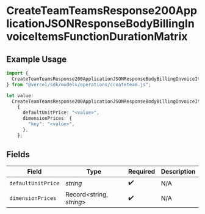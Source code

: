 # CreateTeamTeamsResponse200ApplicationJSONResponseBodyBillingInvoiceItemsFunctionDurationMatrix

## Example Usage

```typescript
import {
  CreateTeamTeamsResponse200ApplicationJSONResponseBodyBillingInvoiceItemsFunctionDurationMatrix,
} from "@vercel/sdk/models/operations/createteam.js";

let value:
  CreateTeamTeamsResponse200ApplicationJSONResponseBodyBillingInvoiceItemsFunctionDurationMatrix =
    {
      defaultUnitPrice: "<value>",
      dimensionPrices: {
        "key": "<value>",
      },
    };
```

## Fields

| Field                    | Type                     | Required                 | Description              |
| ------------------------ | ------------------------ | ------------------------ | ------------------------ |
| `defaultUnitPrice`       | *string*                 | :heavy_check_mark:       | N/A                      |
| `dimensionPrices`        | Record<string, *string*> | :heavy_check_mark:       | N/A                      |